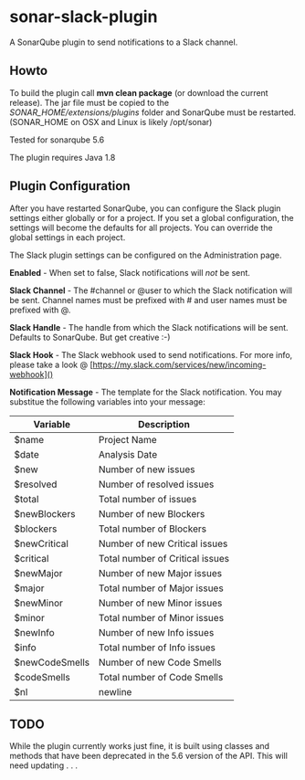 # sonar-slack-plugin
A SonarQube plugin to send notifications to a Slack channel.

## Howto ##
To build the plugin call **mvn clean package** (or download the current release). The jar file must be copied to the *SONAR_HOME/extensions/plugins* folder and SonarQube must be restarted.  (SONAR_HOME on OSX and Linux is likely /opt/sonar)

Tested for sonarqube 5.6

The plugin requires Java 1.8

## Plugin Configuration ##

After you have restarted SonarQube, you can configure the Slack plugin settings either globally or for a project.  If you set a global configuration, the settings will become the defaults for all projects.  You can override the global settings in each project.

The Slack plugin settings can be configured on the Administration page. 

**Enabled** - When set to false, Slack notifications will *not* be sent.

**Slack Channel** - The #channel or @user to which the Slack notification will be sent.   Channel names must be prefixed with # and user names must be prefixed with @.

**Slack Handle** - The handle from which the Slack notifications will be sent.  Defaults to SonarQube.  But get creative :-) 

**Slack Hook** - The Slack webhook used to send notifications.  For more info, please take a look @ [https://my.slack.com/services/new/incoming-webhook]()

**Notification Message** - The template for the Slack notification. You may substitue the following variables into your message:

| Variable  |  Description |
|---|---|
| $name |  Project Name |
| $date |  Analysis Date |
| $new  |  Number of new issues |
| $resolved | Number of resolved issues|
| $total | Total number of issues |
| $newBlockers | Number of new Blockers|
| $blockers | Total number of Blockers|
| $newCritical | Number of new Critical issues|
| $critical | Total number of Critical issues|
| $newMajor | Number of new Major issues|
| $major |  Total number of Major issues|
| $newMinor | Number of new Minor issues|
| $minor |  Total number of Minor issues|
| $newInfo | Number of new Info issues|
| $info |  Total number of Info issues|
| $newCodeSmells | Number of new Code Smells |
| $codeSmells | Total number of Code Smells |
| $nl | newline |

## TODO ##

While the plugin currently works just fine, it is built using classes and methods that have been deprecated in the 5.6 version of the API.  This will need updating . . . 